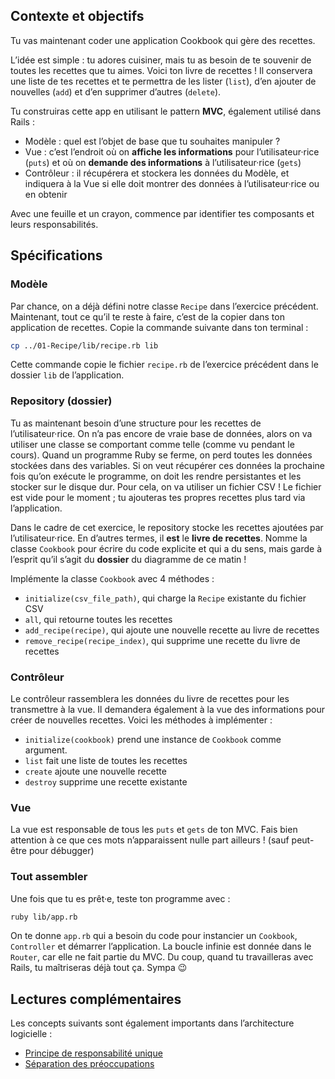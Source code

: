 ## Contexte et objectifs

Tu vas maintenant coder une application Cookbook qui gère des recettes.

L’idée est simple : tu adores cuisiner, mais tu as besoin de te souvenir
de toutes les recettes que tu aimes. Voici ton livre de recettes ! Il
conservera une liste de tes recettes et te permettra de les lister
(`list`), d’en ajouter de nouvelles (`add`) et d’en supprimer d’autres
(`delete`).

Tu construiras cette app en utilisant le pattern **MVC**, également
utilisé dans Rails :

-   Modèle : quel est l’objet de base que tu souhaites manipuler ?
-   Vue : c’est l’endroit où on **affiche les informations** pour
    l’utilisateur·rice (`puts`) et où on **demande des informations** à
    l’utilisateur·rice (`gets`)
-   Contrôleur : il récupérera et stockera les données du Modèle, et
    indiquera à la Vue si elle doit montrer des données à
    l’utilisateur·rice ou en obtenir

Avec une feuille et un crayon, commence par identifier tes composants et
leurs responsabilités.

## Spécifications

### Modèle

Par chance, on a déjà défini notre classe `Recipe` dans l’exercice
précédent. Maintenant, tout ce qu’il te reste à faire, c’est de la
copier dans ton application de recettes. Copie la commande suivante dans
ton terminal :

```bash
cp ../01-Recipe/lib/recipe.rb lib
```

Cette commande copie le fichier `recipe.rb` de l’exercice précédent dans
le dossier `lib` de l’application.

### Repository (dossier)

Tu as maintenant besoin d’une structure pour les recettes de
l’utilisateur·rice. On n’a pas encore de vraie base de données, alors on
va utiliser une classe se comportant comme telle (comme vu pendant le
cours). Quand un programme Ruby se ferme, on perd toutes les données
stockées dans des variables. Si on veut récupérer ces données la
prochaine fois qu’on exécute le programme, on doit les rendre
persistantes et les stocker sur le disque dur. Pour cela, on va utiliser
un fichier CSV ! Le fichier est vide pour le moment ; tu ajouteras tes
propres recettes plus tard via l’application.

Dans le cadre de cet exercice, le repository stocke les recettes
ajoutées par l’utilisateur·rice. En d’autres termes, il **est** le
**livre de recettes**. Nomme la classe `Cookbook` pour écrire du code
explicite et qui a du sens, mais garde à l’esprit qu’il s’agit du
**dossier** du diagramme de ce matin !

Implémente la classe `Cookbook` avec 4 méthodes :

-   `initialize(csv_file_path)`, qui charge la `Recipe` existante du
    fichier CSV
-   `all`, qui retourne toutes les recettes
-   `add_recipe(recipe)`, qui ajoute une nouvelle recette au livre de
    recettes
-   `remove_recipe(recipe_index)`, qui supprime une recette du livre de
    recettes

### Contrôleur

Le contrôleur rassemblera les données du livre de recettes pour les
transmettre à la vue. Il demandera également à la vue des informations
pour créer de nouvelles recettes. Voici les méthodes à implémenter :

-   `initialize(cookbook)` prend une instance de `Cookbook` comme
    argument.
-   `list` fait une liste de toutes les recettes
-   `create` ajoute une nouvelle recette
-   `destroy` supprime une recette existante

### Vue

La vue est responsable de tous les `puts` et `gets` de ton MVC. Fais
bien attention à ce que ces mots n’apparaissent nulle part ailleurs !
(sauf peut-être pour débugger)

### Tout assembler

Une fois que tu es prêt·e, teste ton programme avec :

```bash
ruby lib/app.rb
```

On te donne `app.rb` qui a besoin du code pour instancier un `Cookbook`,
`Controller` et démarrer l’application. La boucle infinie est donnée
dans le `Router`, car elle ne fait partie du MVC. Du coup, quand tu
travailleras avec Rails, tu maîtriseras déjà tout ça. Sympa 😉

## Lectures complémentaires

Les concepts suivants sont également importants dans l’architecture
logicielle :

-   [Principe de responsabilité
    unique](https://fr.wikipedia.org/wiki/Principe_de_responsabilit%C3%A9_unique)
-   [Séparation des
    préoccupations](https://fr.wikipedia.org/wiki/S%C3%A9paration_des_pr%C3%A9occupations)

